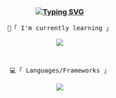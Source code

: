 <!-- Intro  -->
<h3 align="center">
        <a href="https://git.io/typing-svg"><img src="https://readme-typing-svg.demolab.com?font=Fira+Code&weight=500&pause=1000&color=00adbb&center=true&random=false&width=435&lines=%3E+Hey+there!+I'm+mardev09!" alt="Typing SVG" /></a>
</h3>

<p align="center"> 
  <samp>
    📄「 I'm currently learning 」
    <br>
    <br>
    <a href="https://skillicons.dev">
      <img src="https://skillicons.dev/icons?i=react,nextjs" />
    </a>
  </samp>
</p>

<br>

<p align="center"> 
  <samp>
    💻「 Languages/Frameworks 」
    <br>
    <br>
    <a href="https://skillicons.dev">
      <img src="https://skillicons.dev/icons?i=javascript,lua,php,jquery,html,css,tailwind" />
    </a>
  </samp>
</p>
